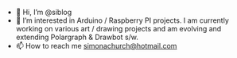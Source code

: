 - 👋 Hi, I’m @siblog
- 👀 I’m interested in Arduino / Raspberry PI projects.
      I am currently working on various art / drawing projects 
      and am evolving and extending Polargraph & Drawbot s/w.
- 📫 How to reach me simonachurch@hotmail.com

<!---
siblog/siblog is a ✨ special ✨ repository because its `README.md` (this file) appears on your GitHub profile.
You can click the Preview link to take a look at your changes.
--->
